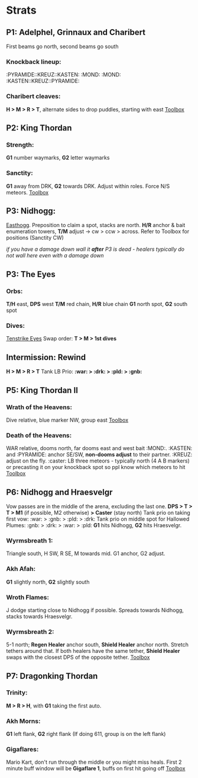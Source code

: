 # Strats

## P1: Adelphel, Grinnaux and Charibert

First beams go north, second beams go south

### Knockback lineup:

:PYRAMIDE::KREUZ::KASTEN:
:MOND:      :MOND:
:KASTEN::KREUZ::PYRAMIDE:

### Charibert cleaves: 

**H > M > R > T**, alternate sides to drop puddles, starting with east
[Toolbox](<https://ff14.toolboxgaming.space/?id=802461081524561&preview=1>)

## **P2: King Thordan**

### Strength:

**G1** number waymarks, **G2** letter waymarks

### Sanctity:

**G1** away from DRK, **G2** towards DRK. Adjust within roles. Force N/S meteors.
[Toolbox](<https://ff14.toolboxgaming.space/?id=454690614288171&preview=1>)

## **P3: Nidhogg:**

[Easthogg](<https://ff14.toolboxgaming.space/?id=275680911422861&preview=1>). Preposition to claim a spot, stacks are north. 
**H/R** anchor & bait enumeration towers, **T/M** adjust -> cw > ccw > across. 
Refer to Toolbox for positions (Sanctity CW)

*if you have a damage down wall it **after** P3 is dead - healers typically do not wall here even with a damage down* 

## **P3: The Eyes**

### Orbs:

**T/H** east, **DPS** west
**T/M** red chain, **H/R** blue chain
**G1** north spot, **G2** south spot

### Dives:

[Tenstrike Eyes](<https://ff14.toolboxgaming.space/?id=934765675448561&preview=1>)
Swap order: **T > M > 1st dives**

## **Intermission: Rewind**

**H > M > R > T**
Tank LB Prio: **:war: > :drk: > :pld: > :gnb:**

## **P5: King Thordan II**

### Wrath of the Heavens: 

Dive relative, blue marker NW, group east
[Toolbox](<https://ff14.toolboxgaming.space/?id=143466228734561&preview=1>)

### Death of the Heavens: 

WAR relative, dooms north, far dooms east and west bait :MOND:.
:KASTEN: and :PYRAMIDE: anchor SE/SW, **non-dooms adjust** to their partner. :KREUZ: adjust on the fly.
:caster: LB three meteors - typically north (4 A B markers) or precasting it on your knockback spot so ppl know which meteors to hit
[Toolbox](<https://ff14.toolboxgaming.space/?id=655564591965561&preview=1>)

## **P6: Nidhogg and Hraesvelgr**

Vow passes are in the middle of the arena, excluding the last one. 
**DPS > T > T > M1** (if possible, M2 otherwise) **> Caster** (stay north)
Tank prio on taking first vow: :war: > :gnb: > :pld: > :drk:
Tank prio on middle spot for Hallowed Plumes: :gnb: > :drk: > :war: > :pld:
**G1** hits Nidhogg, **G2** hits Hraesvelgr.

### Wyrmsbreath 1:

Triangle south, H SW, R SE, M towards mid. G1 anchor, G2 adjust. 

### Akh Afah: 

**G1** slightly north, **G2** slightly south

### Wroth Flames:

J dodge starting close to Nidhogg if possible. Spreads towards Nidhogg, stacks towards Hraesvelgr.

### Wyrmsbreath 2:

5-1 north; **Regen Healer** anchor south, **Shield Healer** anchor north. Stretch tethers around that. 
If both healers have the same tether, **Shield Healer** swaps with the closest DPS of the opposite tether.
[Toolbox](<https://ff14.toolboxgaming.space/?id=375681351422861&preview=1>)
## **__P7: Dragonking Thordan__**

### Trinity: 

**M > R > H**, with **G1** taking the first auto.

### Akh Morns: 

**G1** left flank, **G2** right flank (If doing 611, group is on the left flank)

### Gigaflares: 

Mario Kart, don't run through the middle or you might miss heals.
First 2 minute buff window will be **Gigaflare 1**, buffs on first hit going off 
[Toolbox](<https://ff14.toolboxgaming.space/?id=448767858029561&preview=1>)
